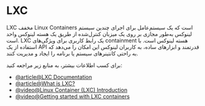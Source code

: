 # LXC

LXC مخفف Linux Containers است که یک سیستم‌عامل برای اجرای چندین سیستم لینوکس به‌طور مجازی بر روی یک میزبان کنترل‌شده از طریق یک هسته لینوکس واحد است. LXC یک رابط کاربری برای ویژگی‌های containment هسته لینوکس است. با استفاده از یک API قدرتمند و ابزارهای ساده، به کاربران لینوکس این امکان را می‌دهد که به راحتی کانتینرهای سیستم یا برنامه را ایجاد و مدیریت کنند.

برای کسب اطلاعات بیشتر، به منابع زیر مراجعه کنید:

- [@article@LXC Documentation](https://linuxcontainers.org/lxc/documentation/)
- [@article@What is LXC?](https://linuxcontainers.org/lxc/introduction/)
- [@video@Linux Container (LXC) Introduction](https://youtu.be/_KnmRdK69qM)
- [@video@Getting started with LXC containers](https://youtu.be/CWmkSj_B-wo)
